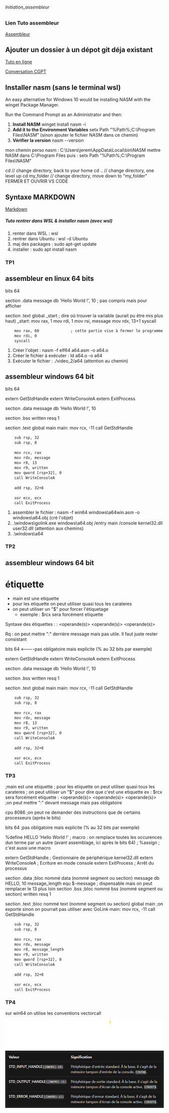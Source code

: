 ###### Initiation_assembleur

### Lien Tuto assembleur
[Assembleur](https://www.youtube.com/watch?v=fvtd2Ut3MHw&list=PLrSOXFDHBtfEs7PCC6r44iXiX5gMlbjcR)

## Ajouter un dossier à un dépot git déja existant
[Tuto en ligne](https://smart-tech.mg/git-importer-un-repertoire-existant-dans-son-repository/)

[Conversation CGPT](https://chat.openai.com/share/164e7e71-600e-4228-abbc-d5fbd25f042c)

## Installer nasm (sans le terminal wsl)
An easy alternative for Windows 10 would be installing NASM with the winget Package Manager.

Run the Command Prompt as an Administrator and then:

1. **Install NASM**
winget install nasm -i
2. **Add it to the Environment Variables**
setx Path "%Path%;C:\Program Files\NASM\" (sinon ajouter le fichier NASM dans ce chemin)
3. **Vérifier la version** 
nasm --version

mon chemin perso nasm : C:\Users\jerem\AppData\Local\bin\NASM
mettre NASM dans C:\Program Files
puis : setx Path "%Path%;C:\Program Files\NASM\"

cd              // change directory, back to your home
cd ..           // change directory, one level up
cd my_folder    // change directory, move down to "my_folder"
FERMER ET OUVRIR VS CODE

## Syntaxe MARKDOWN
[Markdown](https://chat.openai.com/share/b9232320-f046-4fb9-8de8-46651ba94544) 


##### Tuto rentrer dans WSL & installer nasm (avec wsl)

1. renter dans WSL : wsl
1. rentrer dans Ubuntu : wsl -d Ubuntu
2. maj des packages : sudo apt-get update
3. installer : sudo apt install nasm

### TP1
## assembleur en linux 64 bits

bits 64

section .data
    message db 'Hello World !', 10      ; pas compris mais pour afficher

section .text
    global _start               ; dire où trouver la variable (aurait pu être mis plus haut)
    _start:
        mov rax, 1
        mov rdi, 1
        mov rsi, message
        mov rdx, 13+1
        syscall

        mov rax, 60              ; cette partie vise à fermer le programme
        mov rdi, 0
        syscall 

1. Créer l'objet : nasm -f elf64 a64.asm -o a64.o
2. Créer le fichier à exécuter : ld a64.o -o a64
3. Exécuter le fichier : ./video_2/a64 (attention au chemin)

## assembleur windows 64 bit

bits 64 

extern GetStdHandle
extern WriteConsoleA
extern ExitProcess

section .data
    message db 'Hello World !', 10

section .bss
    written resq 1

section .text
    global main
    main:
        mov rcx, -11
        call GetStdHandle

        sub rsp, 32
        sub rsp, 8

        mov rcx, rax
        mov rdx, message
        mov r8, 13
        mov r9, written 
        mov qword [rsp+32], 0
        call WriteConsoleA

        add rsp, 32+8

        xor ecx, ecx
        call ExitProcess


1. assembler le fichier : nasm -f win64 windows\a64win.asm -o windows\a64.obj (cré l'objet)
2. .\windows\golink.exe windows\a64.obj /entry main /console kernel32.dll user32.dll  (attention aux chemins)
3. .\windows\a64

### TP2

## assembleur windows 64 bit

# étiquette
- main est une etiquette
- pour les etiquette on peut utiliser quasi tous les carateres 
- on peut utiliser un "$" pour forcer l'étiquetage 
    - exemple : $rcx sera forcément etiquette

Syntaxe des étiquettes :
<etiquette> : 
    <instruction> <operande(s)>
    <instruction> <operande(s)>
    <instruction> <operande(s)>

Rq : on peut mettre ":" derrière message mais pas utile. Il faut juste rester consistant

bits 64                                 <----pas obligatoire mais explicite (% au 32 bits par exemple)

extern GetStdHandle
extern WriteConsoleA
extern ExitProcess

section .data
    message db 'Hello World !', 10

section .bss
    written resq 1

section .text
    global main
    main:
        mov rcx, -11
        call GetStdHandle

        sub rsp, 32
        sub rsp, 8

        mov rcx, rax
        mov rdx, message
        mov r8, 13
        mov r9, written 
        mov qword [rsp+32], 0
        call WriteConsoleA

        add rsp, 32+8

        xor ecx, ecx
        call ExitProcess

### TP3

;main est une etiquette
; pour les etiquette on peut utiliser quasi tous les carateres 
; on peut utiliser un "$" pour dire que c'est une etiquette ex : $rcx sera forcément etiquette
<etiquette> : 
    <instruction> <operande(s)>
    <instruction> <operande(s)>
    <instruction> <operande(s)>
;on peut mettre ":" devant message mais pas obligatoire

cpu 8086 ;on peut ne demander des instructions que de certains processeurs (après le bits)




bits 64                                     ;pas obligatoire mais explicite (% au 32 bits par exemple)

%define HELLO 'Hello World !'   ; macro : on remplace toutes les occurences dun terme par un autre (avant assemblage, ici après le bits 64)
; %assign                         ; c'est aussi une macro

extern GetStdHandle                         ; Gestionnaire de périphérique kernel32.dll
extern WriteConsoleA                        ; Ecriture en mode console
extern ExitProcess                          ; Arrêt du processus 

section .data                               ;bloc nommé data    (nommé segment ou section)
    message db HELLO, 10
    message_length equ $-message            ; dispensable mais on peut remplacer le 13 plus loin
section .bss                                ;bloc nommé bss     (nommé segment ou section)
    written resq 1

section .text                               ;bloc nommé text    (nommé segment ou section) 
    global main                             ;on exporte sinon on pourrait pas utiliser avec GoLink
    main:
        mov rcx, -11
        call GetStdHandle

        sub rsp, 32
        sub rsp, 8

        mov rcx, rax
        mov rdx, message
        mov r8, message_length
        mov r9, written 
        mov qword [rsp+32], 0
        call WriteConsoleA

        add rsp, 32+8

        xor ecx, ecx
        call ExitProcess

### TP4

sur win64 on utilise les conventions vectorcall










![alt text](image\tableau_GetStdHandle.png)